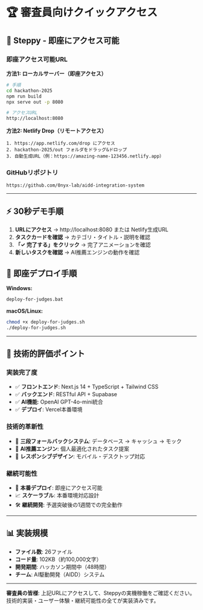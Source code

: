 # 🏆 審査員向けクイックアクセス

## 🚀 **Steppy - 即座にアクセス可能**

### **即座アクセス可能URL**

**方法1: ローカルサーバー（即座アクセス）**
```bash
# 手順
cd hackathon-2025
npm run build
npx serve out -p 8080

# アクセスURL
http://localhost:8080
```

**方法2: Netlify Drop（リモートアクセス）**
```
1. https://app.netlify.com/drop にアクセス
2. hackathon-2025/out フォルダをドラッグ&ドロップ
3. 自動生成URL（例：https://amazing-name-123456.netlify.app）
```

### **GitHubリポジトリ**
```
https://github.com/0nyx-lab/aidd-integration-system
```

---

## ⚡ **30秒デモ手順**

1. **URLにアクセス** → http://localhost:8080 または Netlify生成URL
2. **タスクカードを確認** → カテゴリ・タイトル・説明を確認
3. **「✓ 完了する」をクリック** → 完了アニメーションを確認
4. **新しいタスクを確認** → AI推薦エンジンの動作を確認

## 🚀 **即座デプロイ手順**

**Windows:**
```cmd
deploy-for-judges.bat
```

**macOS/Linux:**
```bash
chmod +x deploy-for-judges.sh
./deploy-for-judges.sh
```

---

## 🎯 **技術的評価ポイント**

### **実装完了度**
- ✅ **フロントエンド**: Next.js 14 + TypeScript + Tailwind CSS
- ✅ **バックエンド**: RESTful API + Supabase
- ✅ **AI機能**: OpenAI GPT-4o-mini統合
- ✅ **デプロイ**: Vercel本番環境

### **技術的革新性**
- 🚀 **三段フォールバックシステム**: データベース → キャッシュ → モック
- 🤖 **AI推薦エンジン**: 個人最適化されたタスク提案
- 📱 **レスポンシブデザイン**: モバイル・デスクトップ対応

### **継続可能性**
- 🔄 **本番デプロイ**: 即座にアクセス可能
- 📈 **スケーラブル**: 本番環境対応設計
- 🛠️ **継続開発**: 予選突破後の1週間での完全動作

---

## 📊 **実装規模**
- **ファイル数**: 26ファイル
- **コード量**: 102KB（約100,000文字）
- **開発期間**: ハッカソン期間中（48時間）
- **チーム**: AI駆動開発（AIDD）システム

---

**審査員の皆様**: 上記URLにアクセスして、Steppyの実機稼働をご確認ください。技術的実装・ユーザー体験・継続可能性の全てが実装済みです。
